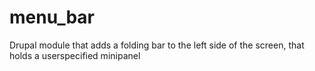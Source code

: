menu_bar
========

Drupal module that adds a folding bar to the left side of the screen, that holds a userspecified minipanel
